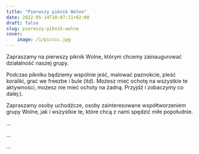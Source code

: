 ```yaml
---
title: "Pierwszy piknik Wolne"
date: 2022-05-14T10:07:11+02:00
draft: false
slug: pierwszy-piknik-wolne
cover:
    image: /1/picnic.jpg
---
```


Zapraszamy na pierwszy piknik Wolne, którym chcemy zainaugurować działalność naszej grupy.

Podczas pikniku będziemy wspólnie jeść, malować paznokcie, pleść koraliki, grać we freezbe i bule (itd). Możesz mieć ochotę na wszystkie te aktywności, możesz nie mieć ochoty na żadną. Przyjdź i zobaczymy co dalej:). 

Zapraszamy osoby uchodźcze, osoby zainteresowane współtworzeniem grupy Wolne, jak i wszystkie te, które chcą z nami spędzić miłe popołudnie.

...

...

...

